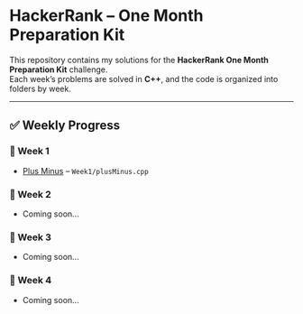 # HackerRank – One Month Preparation Kit

This repository contains my solutions for the **HackerRank One Month Preparation Kit** challenge.  
Each week’s problems are solved in **C++**, and the code is organized into folders by week.

---

## ✅ Weekly Progress

### 🔹 Week 1
- [Plus Minus](https://www.hackerrank.com/challenges/plus-minus/problem) – `Week1/plusMinus.cpp`

### 🔹 Week 2
- Coming soon...

### 🔹 Week 3
- Coming soon...

### 🔹 Week 4
- Coming soon...

